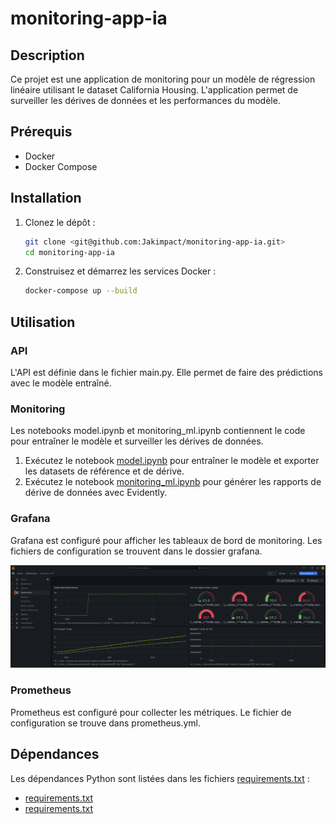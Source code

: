 # monitoring-app-ia

## Description
Ce projet est une application de monitoring pour un modèle de régression linéaire utilisant le dataset California Housing. L'application permet de surveiller les dérives de données et les performances du modèle.

## Prérequis
- Docker
- Docker Compose

## Installation
1. Clonez le dépôt :
    ```sh
    git clone <git@github.com:Jakimpact/monitoring-app-ia.git>
    cd monitoring-app-ia
    ```

2. Construisez et démarrez les services Docker :
    ```sh
    docker-compose up --build
    ```

## Utilisation
### API
L'API est définie dans le fichier main.py. Elle permet de faire des prédictions avec le modèle entraîné.

### Monitoring
Les notebooks model.ipynb et monitoring_ml.ipynb contiennent le code pour entraîner le modèle et surveiller les dérives de données.

1. Exécutez le notebook [model.ipynb](http://_vscodecontentref_/7) pour entraîner le modèle et exporter les datasets de référence et de dérive.
2. Exécutez le notebook [monitoring_ml.ipynb](http://_vscodecontentref_/8) pour générer les rapports de dérive de données avec Evidently.

### Grafana
Grafana est configuré pour afficher les tableaux de bord de monitoring. Les fichiers de configuration se trouvent dans le dossier grafana.

![Dashboard](./dashboard.png)

### Prometheus
Prometheus est configuré pour collecter les métriques. Le fichier de configuration se trouve dans prometheus.yml.

## Dépendances
Les dépendances Python sont listées dans les fichiers [requirements.txt](http://_vscodecontentref_/9) :
- [requirements.txt](http://_vscodecontentref_/10)
- [requirements.txt](http://_vscodecontentref_/11)